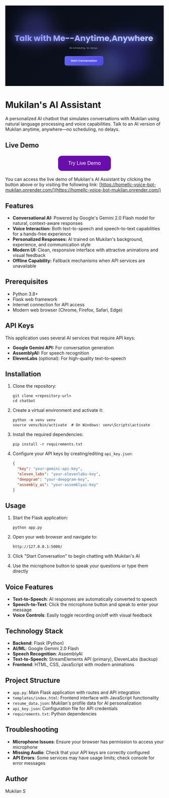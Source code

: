 ![Banner Image](banner.png)


# Mukilan's AI Assistant

A personalized AI chatbot that simulates conversations with Mukilan using natural language processing and voice capabilities. Talk to an AI version of Mukilan anytime, anywhere—no scheduling, no delays.

## Live Demo

<p align="center">
  <a href="https://homellc-voice-bot-mukilan.onrender.com/" style="text-decoration: none;">
    <button style="
      background-color: #6a0dad;
      border: none;
      color: white;
      padding: 15px 32px;
      text-align: center;
      text-decoration: none;
      display: inline-block;
      font-size: 16px;
      margin: 4px 2px;
      cursor: pointer;
      border-radius: 12px;
    ">
      Try Live Demo
    </button>
  </a>
</p>

You can access the live demo of Mukilan's AI Assistant by clicking the button above or by visiting the following link: [https://homellc-voice-bot-mukilan.onrender.com/](https://homellc-voice-bot-mukilan.onrender.com/)

## Features

- **Conversational AI:** Powered by Google's Gemini 2.0 Flash model for natural, context-aware responses
- **Voice Interaction:** Both text-to-speech and speech-to-text capabilities for a hands-free experience
- **Personalized Responses:** AI trained on Mukilan's background, experience, and communication style
- **Modern UI:** Clean, responsive interface with attractive animations and visual feedback
- **Offline Capability:** Fallback mechanisms when API services are unavailable

## Prerequisites

- Python 3.8+
- Flask web framework
- Internet connection for API access
- Modern web browser (Chrome, Firefox, Safari, Edge)

## API Keys

This application uses several AI services that require API keys:

- **Google Gemini API:** For conversation generation
- **AssemblyAI:** For speech recognition
- **ElevenLabs** (optional): For high-quality text-to-speech

## Installation

1. Clone the repository:
   ```
   git clone <repository-url>
   cd chatbot
   ```

2. Create a virtual environment and activate it:
   ```
   python -m venv venv
   source venv/bin/activate  # On Windows: venv\Scripts\activate
   ```

3. Install the required dependencies:
   ```
   pip install -r requirements.txt
   ```

4. Configure your API keys by creating/editing `api_key.json`:
   ```json
   {
     "key": "your-gemini-api-key",
     "eleven_labs": "your-elevenlabs-key",
     "deepgram": "your-deepgram-key",
     "assembly_ai": "your-assemblyai-key"
   }
   ```

## Usage

1. Start the Flask application:
   ```
   python app.py
   ```

2. Open your web browser and navigate to:
   ```
   http://127.0.0.1:5000/
   ```

3. Click "Start Conversation" to begin chatting with Mukilan's AI

4. Use the microphone button to speak your questions or type them directly

## Voice Features

- **Text-to-Speech**: AI responses are automatically converted to speech
- **Speech-to-Text**: Click the microphone button and speak to enter your message
- **Voice Controls**: Easily toggle recording on/off with visual feedback

## Technology Stack

- **Backend**: Flask (Python)
- **AI/ML**: Google Gemini 2.0 Flash
- **Speech Recognition**: AssemblyAI
- **Text-to-Speech**: StreamElements API (primary), ElevenLabs (backup)
- **Frontend**: HTML, CSS, JavaScript with modern animations

## Project Structure

- `app.py`: Main Flask application with routes and API integration
- `templates/index.html`: Frontend interface with JavaScript functionality
- `resume_data.json`: Mukilan's profile data for AI personalization
- `api_key.json`: Configuration file for API credentials
- `requirements.txt`: Python dependencies

## Troubleshooting

- **Microphone Issues**: Ensure your browser has permission to access your microphone
- **Missing Audio**: Check that your API keys are correctly configured
- **API Errors**: Some services may have usage limits; check console for error messages


## Author

Mukilan S 
